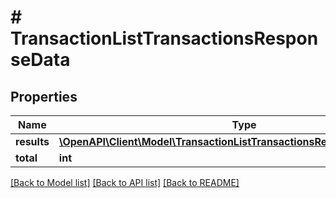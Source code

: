 # # TransactionListTransactionsResponseData

## Properties

Name | Type | Description | Notes
------------ | ------------- | ------------- | -------------
**results** | [**\OpenAPI\Client\Model\TransactionListTransactionsResponseDataResults[]**](TransactionListTransactionsResponseDataResults.md) |  | [optional]
**total** | **int** |  | [optional]

[[Back to Model list]](../../README.md#models) [[Back to API list]](../../README.md#endpoints) [[Back to README]](../../README.md)
